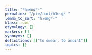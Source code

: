 ```yaml
---
title: "*h₃engʷ-"
permalink: "/pie/root/h3engʷ-"
lemma_to_sort: "h₃engʷ-"
klass: root
etymology: []
markers: []
synonyms: []
definitions: [["to smear, to anoint"]]
topics: []
---
```

